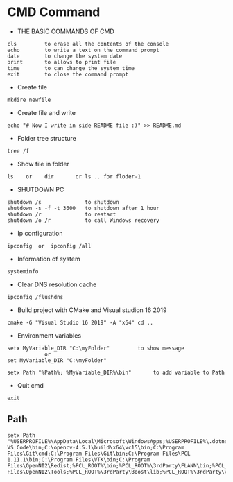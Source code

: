 # CMD Command

* THE BASIC COMMANDS OF CMD
````
cls         to erase all the contents of the console
echo        to write a text on the command prompt
date        to change the system date
print       to allows to print file
time        to can change the system time
exit        to close the command prompt
````


* Create file
````
mkdire newfile
````
* Create file and write 
````
echo "# Now I write in side README file :)" >> README.md
````

* Folder tree structure
````
tree /f
````

* Show file in folder 
````
ls    or    dir       or ls .. for floder-1
````

* SHUTDOWN PC
````
shutdown /s              to shutdown
shutdown -s -f -t 3600   to shutdown after 1 hour
shutdown /r              to restart
shutdown /o /r           to call Windows recovery
````

* Ip configuration
````
ipconfig  or  ipconfig /all
````

* Information of  system
````
systeminfo
````

* Clear DNS resolution cache 
````
ipconfig /flushdns
````

* Build project with CMake and Visual studion 16 2019
````
cmake -G "Visual Studio 16 2019" -A "x64" cd ..
````

* Environment variables
```
setx MyVariable_DIR "C:\myFolder"         to show message 
            or
set MyVariable_DIR "C:\myFolder"

setx Path "%Path%; %MyVariable_DIR%\bin"       to add variable to Path 
```


* Quit cmd
````
exit
````


## Path
````
setx Path "%USERPROFILE%\AppData\Local\Microsoft\WindowsApps;%USERPROFILE%\.dotnet\tools;C:\Utilisateurs\qannaf.as\AppData\Local\Programs\Microsoft VS Code\bin;C:\opencv-4.5.1\build\x64\vc15\bin;C:\Program Files\Git\cmd;C:\Program Files\Git\bin;C:\Program Files\PCL 1.11.1\bin;C:\Program Files\VTK\bin;C:\Program Files\OpenNI2\Redist;%PCL_ROOT%\bin;%PCL_ROOT%\3rdParty\FLANN\bin;%PCL_ROOT%\3rdParty\Qhull\bin;%OPENNI2_REDIST64%;C:\Program Files\OpenNI2\Tools;%PCL_ROOT%\3rdParty\Boost\lib;%PCL_ROOT%\3rdParty\VTK\bin;%FLANN_ROOT%\bin;"
````
